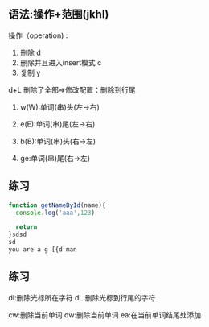 ## 语法:操作+范围(jkhl)
操作（operation) :
1. 删除 d
2. 删除并且进入insert模式 c
3. 复制 y


d+L 删除了全部=>修改配置：删除到行尾


1. w(W):单词(串)头(左→右)
2. e(E):单词(串)尾(左→右) 
3. b(B):单词(串)头(右→左)

4. ge:单词(串)尾(右→左)
## 练习


```js
function getNameById(name){
  console.log('aaa',123)

  return 
}sdsd
sd
you are a g [{d man
```
## 练习
dl:删除光标所在字符
dL:删除光标到行尾的字符

cw:删除当前单词
dw:删除当前单词
ea:在当前单词结尾处添加